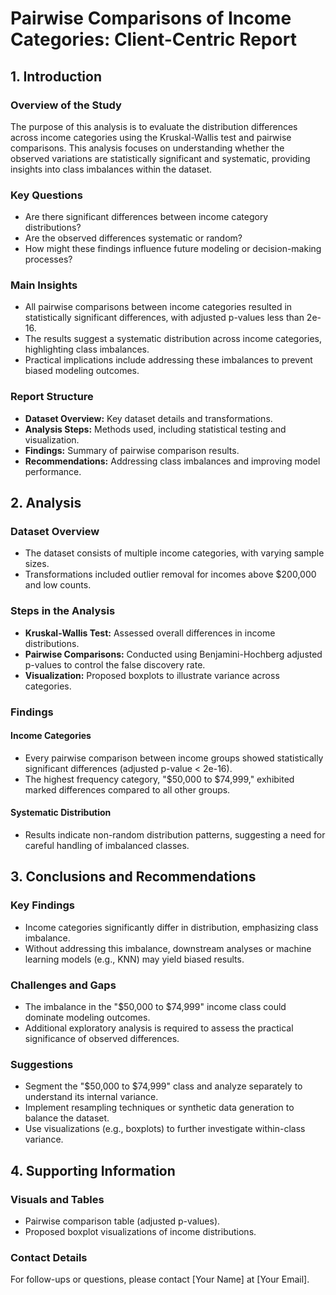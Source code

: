 # Pairwise Comparisons of Income Categories: Client-Centric Report

## 1. Introduction

### Overview of the Study
The purpose of this analysis is to evaluate the distribution differences across income categories using the Kruskal-Wallis test and pairwise comparisons. This analysis focuses on understanding whether the observed variations are statistically significant and systematic, providing insights into class imbalances within the dataset.

### Key Questions
*   Are there significant differences between income category distributions?
*   Are the observed differences systematic or random?
*   How might these findings influence future modeling or decision-making processes?

### Main Insights
*   All pairwise comparisons between income categories resulted in statistically significant differences, with adjusted p-values less than 2e-16.
*   The results suggest a systematic distribution across income categories, highlighting class imbalances.
*   Practical implications include addressing these imbalances to prevent biased modeling outcomes.

### Report Structure
*   **Dataset Overview:** Key dataset details and transformations.
*   **Analysis Steps:** Methods used, including statistical testing and visualization.
*   **Findings:** Summary of pairwise comparison results.
*   **Recommendations:** Addressing class imbalances and improving model performance.

## 2. Analysis

### Dataset Overview
*   The dataset consists of multiple income categories, with varying sample sizes.
*   Transformations included outlier removal for incomes above $200,000 and low counts.

### Steps in the Analysis
*   **Kruskal-Wallis Test:** Assessed overall differences in income distributions.
*   **Pairwise Comparisons:** Conducted using Benjamini-Hochberg adjusted p-values to control the false discovery rate.
*   **Visualization:** Proposed boxplots to illustrate variance across categories.

### Findings

#### Income Categories
*   Every pairwise comparison between income groups showed statistically significant differences (adjusted p-value < 2e-16).
*   The highest frequency category, "$50,000 to $74,999," exhibited marked differences compared to all other groups.

#### Systematic Distribution
*   Results indicate non-random distribution patterns, suggesting a need for careful handling of imbalanced classes.

## 3. Conclusions and Recommendations

### Key Findings
*   Income categories significantly differ in distribution, emphasizing class imbalance.
*   Without addressing this imbalance, downstream analyses or machine learning models (e.g., KNN) may yield biased results.

### Challenges and Gaps
*   The imbalance in the "$50,000 to $74,999" income class could dominate modeling outcomes.
*   Additional exploratory analysis is required to assess the practical significance of observed differences.

### Suggestions
*   Segment the "$50,000 to $74,999" class and analyze separately to understand its internal variance.
*   Implement resampling techniques or synthetic data generation to balance the dataset.
*   Use visualizations (e.g., boxplots) to further investigate within-class variance.

## 4. Supporting Information

### Visuals and Tables
*   Pairwise comparison table (adjusted p-values).
*   Proposed boxplot visualizations of income distributions.

### Contact Details
For follow-ups or questions, please contact [Your Name] at [Your Email].
